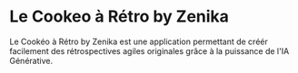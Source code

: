 # Le Cookeo à Rétro by Zenika

Le Cookéo à Rétro by Zenika est une application permettant de créér facilement des rétrospectives agiles originales grâce à la puissance de l'IA Générative.